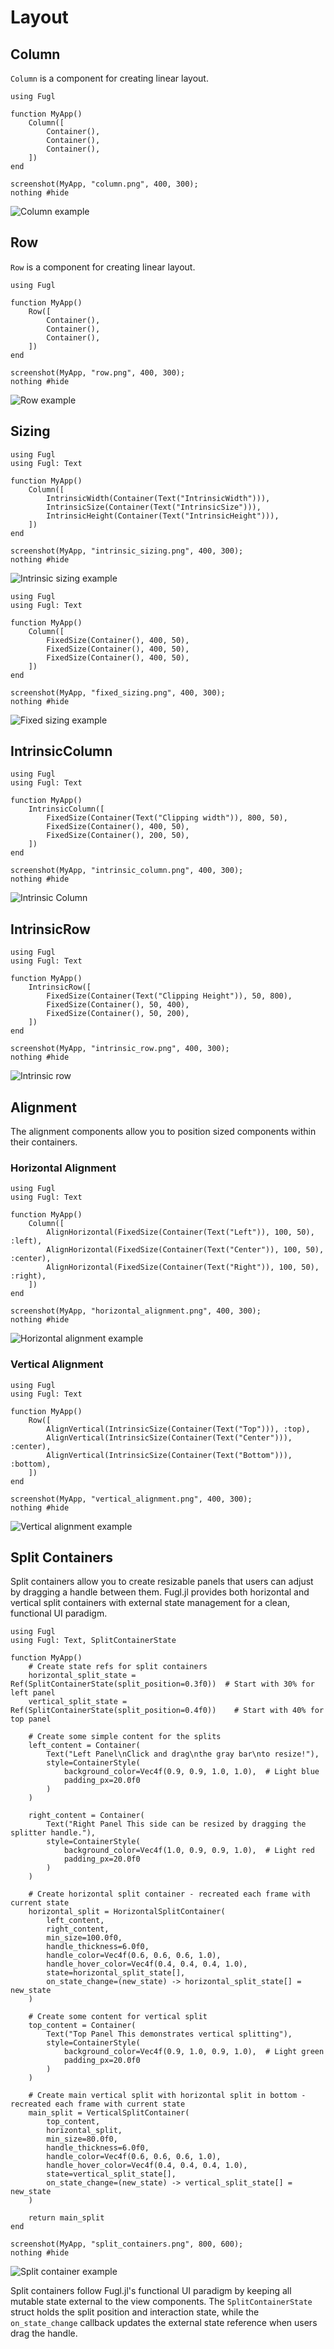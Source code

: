 # Layout

## Column

`Column` is a component for creating linear layout.

``` @example ColumnExample
using Fugl

function MyApp()
    Column([
        Container(),
        Container(),
        Container(),
    ])
end

screenshot(MyApp, "column.png", 400, 300);
nothing #hide
```

![Column example](column.png)

## Row

`Row` is a component for creating linear layout.

``` @example RowExample
using Fugl

function MyApp()
    Row([
        Container(),
        Container(),
        Container(),
    ])
end

screenshot(MyApp, "row.png", 400, 300);
nothing #hide
```

![Row example](row.png)

## Sizing

``` @example IntrinsicSizeExample
using Fugl
using Fugl: Text

function MyApp()
    Column([
        IntrinsicWidth(Container(Text("IntrinsicWidth"))),
        IntrinsicSize(Container(Text("IntrinsicSize"))),
        IntrinsicHeight(Container(Text("IntrinsicHeight"))),
    ])
end

screenshot(MyApp, "intrinsic_sizing.png", 400, 300);
nothing #hide
```

![Intrinsic sizing example](intrinsic_sizing.png)

``` @example FixedSizeExample
using Fugl
using Fugl: Text

function MyApp()
    Column([
        FixedSize(Container(), 400, 50),
        FixedSize(Container(), 400, 50),
        FixedSize(Container(), 400, 50),
    ])
end

screenshot(MyApp, "fixed_sizing.png", 400, 300);
nothing #hide
```

![Fixed sizing example](fixed_sizing.png)

## IntrinsicColumn

``` @example IntrinsicColumnExample
using Fugl
using Fugl: Text

function MyApp()
    IntrinsicColumn([
        FixedSize(Container(Text("Clipping width")), 800, 50),
        FixedSize(Container(), 400, 50),
        FixedSize(Container(), 200, 50),
    ])
end

screenshot(MyApp, "intrinsic_column.png", 400, 300);
nothing #hide
```

![Intrinsic Column](intrinsic_column.png)

## IntrinsicRow

``` @example IntrinsicColumnExample
using Fugl
using Fugl: Text

function MyApp()
    IntrinsicRow([
        FixedSize(Container(Text("Clipping Height")), 50, 800),
        FixedSize(Container(), 50, 400),
        FixedSize(Container(), 50, 200),
    ])
end

screenshot(MyApp, "intrinsic_row.png", 400, 300);
nothing #hide
```

![Intrinsic row](intrinsic_row.png)

## Alignment

The alignment components allow you to position sized components within their containers.

### Horizontal Alignment

``` @example AlignHorizontalExample
using Fugl
using Fugl: Text

function MyApp()
    Column([
        AlignHorizontal(FixedSize(Container(Text("Left")), 100, 50), :left),
        AlignHorizontal(FixedSize(Container(Text("Center")), 100, 50), :center),
        AlignHorizontal(FixedSize(Container(Text("Right")), 100, 50), :right),
    ])
end

screenshot(MyApp, "horizontal_alignment.png", 400, 300);
nothing #hide
```

![Horizontal alignment example](horizontal_alignment.png)

### Vertical Alignment

``` @example AlignVerticalExample
using Fugl
using Fugl: Text

function MyApp()
    Row([
        AlignVertical(IntrinsicSize(Container(Text("Top"))), :top),
        AlignVertical(IntrinsicSize(Container(Text("Center"))), :center),
        AlignVertical(IntrinsicSize(Container(Text("Bottom"))), :bottom),
    ])
end

screenshot(MyApp, "vertical_alignment.png", 400, 300);
nothing #hide
```

![Vertical alignment example](vertical_alignment.png)

## Split Containers

Split containers allow you to create resizable panels that users can adjust by dragging a handle between them. Fugl.jl provides both horizontal and vertical split containers with external state management for a clean, functional UI paradigm.

``` @example SplitContainerExample
using Fugl
using Fugl: Text, SplitContainerState

function MyApp()
    # Create state refs for split containers
    horizontal_split_state = Ref(SplitContainerState(split_position=0.3f0))  # Start with 30% for left panel
    vertical_split_state = Ref(SplitContainerState(split_position=0.4f0))    # Start with 40% for top panel

    # Create some simple content for the splits
    left_content = Container(
        Text("Left Panel\nClick and drag\nthe gray bar\nto resize!"),
        style=ContainerStyle(
            background_color=Vec4f(0.9, 0.9, 1.0, 1.0),  # Light blue
            padding_px=20.0f0
        )
    )

    right_content = Container(
        Text("Right Panel This side can be resized by dragging the splitter handle."),
        style=ContainerStyle(
            background_color=Vec4f(1.0, 0.9, 0.9, 1.0),  # Light red
            padding_px=20.0f0
        )
    )

    # Create horizontal split container - recreated each frame with current state
    horizontal_split = HorizontalSplitContainer(
        left_content,
        right_content,
        min_size=100.0f0,
        handle_thickness=6.0f0,
        handle_color=Vec4f(0.6, 0.6, 0.6, 1.0),
        handle_hover_color=Vec4f(0.4, 0.4, 0.4, 1.0),
        state=horizontal_split_state[],
        on_state_change=(new_state) -> horizontal_split_state[] = new_state
    )

    # Create some content for vertical split
    top_content = Container(
        Text("Top Panel This demonstrates vertical splitting"),
        style=ContainerStyle(
            background_color=Vec4f(0.9, 1.0, 0.9, 1.0),  # Light green
            padding_px=20.0f0
        )
    )

    # Create main vertical split with horizontal split in bottom - recreated each frame with current state
    main_split = VerticalSplitContainer(
        top_content,
        horizontal_split,
        min_size=80.0f0,
        handle_thickness=6.0f0,
        handle_color=Vec4f(0.6, 0.6, 0.6, 1.0),
        handle_hover_color=Vec4f(0.4, 0.4, 0.4, 1.0),
        state=vertical_split_state[],
        on_state_change=(new_state) -> vertical_split_state[] = new_state
    )

    return main_split
end

screenshot(MyApp, "split_containers.png", 800, 600);
nothing #hide
```

![Split container example](split_containers.png)

Split containers follow Fugl.jl's functional UI paradigm by keeping all mutable state external to the view components. The `SplitContainerState` struct holds the split position and interaction state, while the `on_state_change` callback updates the external state reference when users drag the handle.
